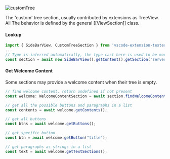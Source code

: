 ![customTree](https://user-images.githubusercontent.com/4181232/65507524-6e7fa880-dece-11e9-93a5-e6ead75afc4e.png)

The 'custom' tree section, usually contributed by extensions as TreeView. All The behavior is defined by the general [[ViewSection]] class.

#### Lookup

```typescript
import { SideBarView, CustomTreeSection } from 'vscode-extension-tester';
...
// Type is inferred automatically, the type cast here is used to be more explicit
const section = await new SideBarView().getContent().getSection('servers') as CustomTreeSection;
```

#### Get Welcome Content

Some sections may provide a welcome content when their tree is empty.

```typescript
// find welcome content, return undefined if not present
const welcome: WelcomeContentSection = await section.findWelcomeContent();

// get all the possible buttons and paragraphs in a list
const contents = await welcome.getContents();

// get all buttons
const btns = await welcome.getButtons();

// get specific button
const btn = await welcome.getButton("title");

// get paragraphs as strings in a list
const text = await welcome.getTextSections();
```
